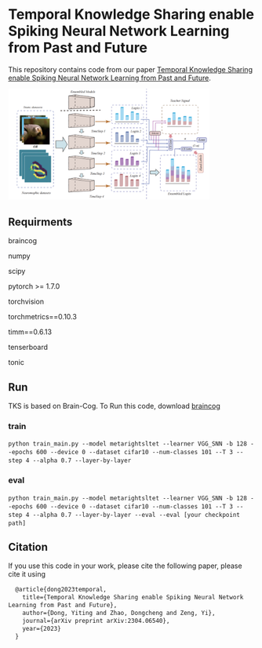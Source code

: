 # Temporal Knowledge Sharing enable Spiking Neural Network Learning from Past and Future
This repository contains code from our paper [Temporal Knowledge Sharing enable Spiking Neural Network Learning from Past and Future](https://arxiv.org/abs/2304.06540).

<img src="./frame.png" alt="frame" style="zoom:40%;" />

## Requirments

braincog

numpy

scipy

pytorch >= 1.7.0

torchvision

torchmetrics==0.10.3

timm==0.6.13

tenserboard

tonic

## Run
TKS is based on Brain-Cog. To Run this code, download [braincog](https://github.com/BrainCog-X/Brain-Cog)

### train
```python train_main.py --model metarightsltet --learner VGG_SNN -b 128 --epochs 600 --device 0 --dataset cifar10 --num-classes 101 --T 3 --step 4 --alpha 0.7 --layer-by-layer```

### eval
```python train_main.py --model metarightsltet --learner VGG_SNN -b 128 --epochs 600 --device 0 --dataset cifar10 --num-classes 101 --T 3 --step 4 --alpha 0.7 --layer-by-layer --eval --eval [your checkpoint path]```
 
## Citation
If you use this code in your work, please cite the following paper, please cite it using
```
  @article{dong2023temporal,
    title={Temporal Knowledge Sharing enable Spiking Neural Network Learning from Past and Future},
    author={Dong, Yiting and Zhao, Dongcheng and Zeng, Yi},
    journal={arXiv preprint arXiv:2304.06540},
    year={2023}
  }
```
